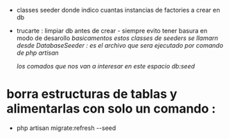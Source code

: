 * classes seeder donde indico cuantas instancias de factories a crear en db 
* trucarte : limpiar db antes de crear - siempre evito tener basura en modo de desarollo 
 *basicamentos estos classes de seeders se llamarn desde DatabaseSeeder : es el archivo que sera ejecutado por comando de php artisan* 

   *los comados que nos van a interesar en este espacio  db:seed*


 # borra estructuras de tablas y alimentarlas con solo un comando :
  - php artisan migrate:refresh --seed
